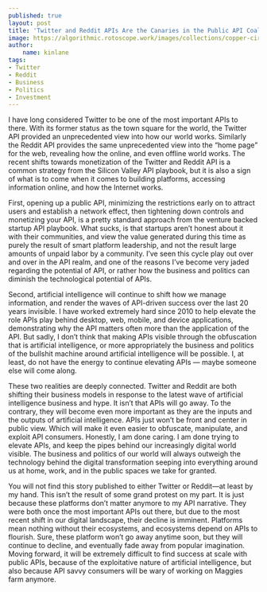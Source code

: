 ```yaml
---
published: true
layout: post
title: 'Twitter and Reddit APIs Are the Canaries in the Public API Coal Mine'
image: https://algorithmic.rotoscope.work/images/collections/copper-circuit/spewing.jpg
author:
    name: kinlane
tags:
- Twitter
- Reddit
- Business
- Politics
- Investment
---
```


I have long considered Twitter to be one of the most important APIs to there. With its former status as the town square for the world, the Twitter API provided an unprecedented view into how our world works. Similarly the Reddit API provides the same unprecedented view into the “home page” for the web, revealing how the online, and even offline world works. The recent shifts towards monetization of the Twitter and Reddit API is a common strategy from the Silicon Valley API playbook, but it is also a sign of what is to come when it comes to building platforms, accessing information online, and how the Internet works.

First, opening up a public API, minimizing the restrictions early on to attract users and establish a network effect, then tightening down controls and monetizing your API, is a pretty standard approach from the venture backed startup API playbook. What sucks, is that startups aren’t honest about it with their communities, and view the value generated during this time as purely the result of smart platform leadership, and not the result large amounts of unpaid labor by a community. I’ve seen this cycle play out over and over in the API realm, and one of the reasons I’ve become very jaded regarding the potential of API, or rather how the business and politics can diminish the technological potential of APIs. 

Second, artificial intelligence will continue to shift how we manage information, and render the waves of API-driven success over the last 20 years invisible. I have worked extremely hard since 2010 to help elevate the role APIs play behind desktop, web, mobile, and device applications, demonstrating why the API matters often more than the application of the API. But sadly, I don’t think that making APIs visible through the obfuscation that is artificial intelligence, or more appropriately the business and politics of the bullshit machine around artificial intelligence will be possible. I, at least, do not have the energy to continue elevating APIs — maybe someone else will come along.

These two realities are deeply connected. Twitter and Reddit are both shifting their business models in response to the latest wave of artificial intelligence business and hype. It isn’t that APIs will go away. To the contrary, they will become even more important as they are the inputs and the outputs of artificial intelligence. APIs just won’t be front and center in public view. Which will make it even easier to obfuscate, manipulate, and exploit API consumers. Honestly, I am done caring. I am done trying to elevate APIs, and keep the pipes behind our increasingly digital world visible. The business and politics of our world will always outweigh the technology behind the digital transformation seeping into everything around us at home, work, and in the public spaces we take for granted.

You will not find this story published to either Twitter or Reddit—at least by my hand. This isn’t the result of some grand protest on my part. It is just because these platforms don’t matter anymore to my API narrative. They were both once the most important APIs out there, but due to the most recent shift in our digital landscape, their decline is imminent. Platforms mean nothing without their ecosystems, and ecosystems depend on APIs to flourish. Sure, these platform won’t go away anytime soon, but they will continue to decline, and eventually fade away from popular imagination. Moving forward, it will be extremely difficult to find success at scale with public APIs, because of the exploitative nature of artificial intelligence, but also because API savvy consumers will be wary of working on Maggies farm anymore.
